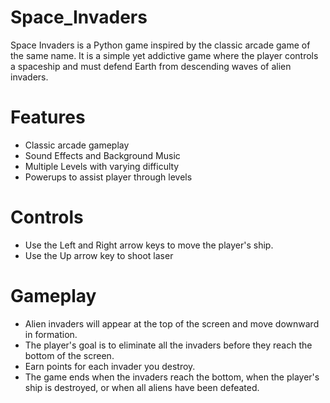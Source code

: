 # Space_Invaders
Space Invaders is a Python game inspired by the classic arcade game of the same name.
It is a simple yet addictive game where the player controls a spaceship and must defend Earth from descending waves of alien invaders.

# Features

* Classic arcade gameplay
* Sound Effects and Background Music
* Multiple Levels with varying difficulty
* Powerups to assist player through levels

# Controls
* Use the Left and Right arrow keys to move the player's ship.
* Use the Up arrow key to shoot laser

# Gameplay
* Alien invaders will appear at the top of the screen and move downward in formation.
* The player's goal is to eliminate all the invaders before they reach the bottom of the screen.
* Earn points for each invader you destroy.
* The game ends when the invaders reach the bottom, when the player's ship is destroyed, or when all aliens have been defeated.
